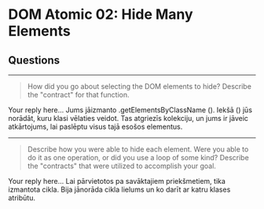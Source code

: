 # DOM Atomic 02: Hide Many Elements

## Questions

---

> How did you go about selecting the DOM elements to hide? Describe the "contract" for that function.

Your reply here...
Jums jāizmanto .getElementsByClassName (). Iekšā () jūs norādāt, kuru klasi vēlaties veidot. Tas atgriezīs kolekciju, un jums ir jāveic atkārtojums, lai paslēptu visus tajā esošos elementus.


---

> Describe how you were able to hide each element. Were you able to do it as one operation, or did you use a loop of some kind? Describe the "contracts" that were utilized to accomplish your goal.

Your reply here...
Lai pārvietotos pa savāktajiem priekšmetiem, tika izmantota cikla. Bija jānorāda cikla lielums un ko darīt ar katru klases atribūtu.
